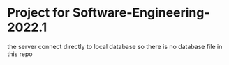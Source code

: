 # Project for Software-Engineering-2022.1 
the server connect directly to local database so there is no database file in this repo 


